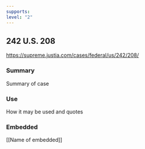 ```yaml
---
supports: 
level: "2"
---
```

## 242 U.S. 208

https://supreme.justia.com/cases/federal/us/242/208/

### Summary

Summary of case

### Use

How it may be used and quotes

### Embedded

[[Name of embedded]]